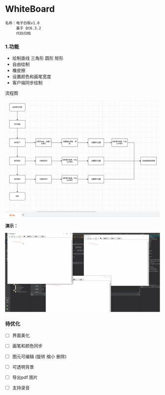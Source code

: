 # WhiteBoard

```
名称：电子白板v1.0
	 基于 Qt6.3.2 
     代码归档
```

### 1.功能

+ 绘制直线 三角形 圆形 矩形 
+ 自由绘制 
+ 橡皮擦
+ 设置颜色和画笔宽度
+ 客户端同步绘制

流程图

![image-20240329220815056](README.assets/image-20240329220815056.png)

**演示：**

![演示.gif](README.assets/演示.gif)



### 待优化

- [ ] 界面美化

- [ ] 画笔和颜色同步

- [ ] 图元可编辑 (旋转 缩小 删除)

- [ ] 可透明背景

- [ ] 导出pdf 图片

- [ ] 支持录音

  

